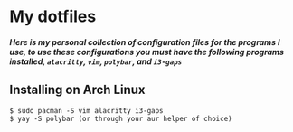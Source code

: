 # My dotfiles
##### Here is my personal collection of configuration files for the programs I use, to use these configurations you must have the following programs installed, `alacritty`, `vim`, `polybar`, and `i3-gaps`

## Installing on Arch Linux
```
$ sudo pacman -S vim alacritty i3-gaps
$ yay -S polybar (or through your aur helper of choice)
```
